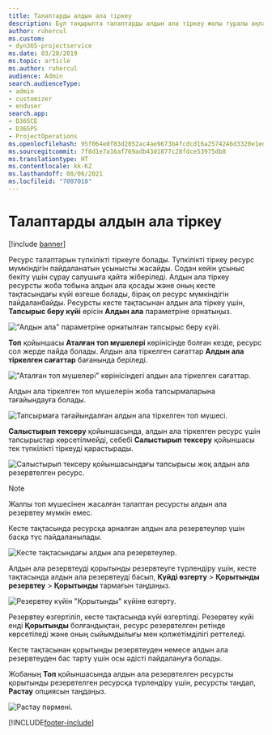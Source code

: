 ```yaml
---
title: Талаптарды алдын ала тіркеу
description: Бұл тақырыпта талаптарды алдын ала тіркеу жолы туралы ақпарат берілген.
author: ruhercul
ms.custom:
- dyn365-projectservice
ms.date: 03/28/2019
ms.topic: article
ms.author: ruhercul
audience: Admin
search.audienceType:
- admin
- customizer
- enduser
search.app:
- D365CE
- D365PS
- ProjectOperations
ms.openlocfilehash: 95f064e0f83d2052ac4ae9673b4fcdcd16a2574246d3320e1ed3798cd6ff062b
ms.sourcegitcommit: 7f8d1e7a16af769adb43d1877c28fdce53975db8
ms.translationtype: HT
ms.contentlocale: kk-KZ
ms.lasthandoff: 08/06/2021
ms.locfileid: "7007018"
---
```

# <a name="soft-book-requirements"></a>Талаптарды алдын ала тіркеу

[!include [banner](../includes/psa-now-project-operations.md)]

Ресурс талаптарын түпкілікті тіркеуге болады. Түпкілікті тіркеу ресурс мүмкіндігін пайдаланатын ұсынысты жасайды. Содан кейін ұсыныс бекіту үшін сұрау салушыға қайта жіберіледі. Алдын ала тіркеу ресурсты жоба тобына алдын ала қосады және оның кесте тақтасындағы күйі өзгеше болады, бірақ ол ресурс мүмкіндігін пайдаланбайды. Ресурсты кесте тақтасынан алдын ала тіркеу үшін, **Тапсырыс беру күйі** өрісін **Алдын ала** параметріне орнатыңыз.

!["Алдын ала" параметріне орнатылған тапсырыс беру күйі.](media/Resource-Management-image77.png)

**Топ** қойыншасы **Аталған топ мүшелері** көрінісінде болған кезде, ресурс сол жерде пайда болады. Алдын ала тіркелген сағаттар **Алдын ала тіркелген сағаттар** бағанында беріледі.

!["Аталған топ мүшелері" көрінісіндегі алдын ала тіркелген сағаттар.](media/Resource-Management-image78.png)

Алдын ала тіркелген топ мүшелерін жоба тапсырмаларына тағайындауға болады.

![Тапсырмаға тағайындалған алдын ала тіркелген топ мүшесі.](media/Resource-Management-image79.png)

**Салыстырып тексеру** қойыншасында, алдын ала тіркелген ресурс үшін тапсырыстар көрсетілмейді, себебі **Салыстырып тексеру** қойыншасы тек түпкілікті тіркеуді қарастырады.

![Салыстырып тексеру қойыншасындағы тапсырысы жоқ алдын ала резервтелген ресурс.](media/Resource-Management-image80.png)

> [!NOTE]
> Жалпы топ мүшесінен жасалған талаптан ресурсты алдын ала резервтеу мүмкін емес.

Кесте тақтасында ресурсқа арналған алдын ала резервтеулер үшін басқа түс пайдаланылады.

![Кесте тақтасындағы алдын ала резервтеулер.](media/Resource-Management-image81.png)

Алдын ала резервтеуді қорытынды резервтеуге түрлендіру үшін, кесте тақтасында алдын ала резервтеуді басып, **Күйді өзгерту** \> **Қорытынды резервтеу** \> **Қорытынды** тармағын таңдаңыз.

![Резервтеу күйін "Қорытынды" күйіне өзгерту.](media/Resource-Management-image82.png)

Резервтеу өзгертіліп, кесте тақтасында күйі өзгертілді. Резервтеу күйі енді **Қорытынды** болғандықтан, ресурс резервтелген ретінде көрсетіледі және оның сыйымдылығы мен қолжетімділігі реттеледі.

Кесте тақтасынан қорытынды резервтеуден немесе алдын ала резервтеуден бас тарту үшін осы әдісті пайдалануға болады.

Жобаның **Топ** қойыншасында алдын ала резервтелген ресурсты қорытынды резервтелген ресурсқа түрлендіру үшін, ресурсты таңдап, **Растау** опциясын таңдаңыз.

![Растау пәрмені.](media/Resource-Management-image83.png)


[!INCLUDE[footer-include](../includes/footer-banner.md)]